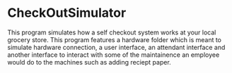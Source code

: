 # CheckOutSimulator
This program simulates how a self checkout system works at your local grocery store. 
This program features a hardware folder which is meant to simulate hardware connection, a user interface, an attendant interface and another interface to interact with some of the maintainence an employee would do to the machines such as adding reciept paper. 
